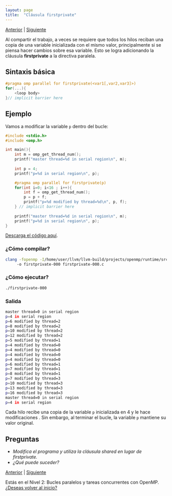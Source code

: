 ```yaml
---
layout: page
title:  "Cláusula firstprivate"
---
```

[Anterior](parallel-for-000.html) | [Siguiente](lastprivate-000.html)

Al compartir el trabajo, a veces se requiere que todos los hilos reciban una copia de una variable inicializada con el mismo valor, principalmente si se piensa hacer cambios sobre esa variable. Esto se logra adicionando la cláusula **firstprivate** a la directiva paralela. 

## Sintaxis básica
```c
#pragma omp parallel for firstprivate(<var1[,var2,var3]>)
for(...){
    <loop body>
}// implicit barrier here
``` 
## Ejemplo
Vamos a modificar la variable `p` dentro del bucle:
```c
#include <stdio.h>
#include <omp.h>

int main(){
    int m = omp_get_thread_num();
    printf("master thread=%d in serial region\n", m);
    
    int p = 4;
    printf("p=%d in serial region\n", p);

    #pragma omp parallel for firstprivate(p)
    for(int i=0; i<16 ; i++){
        int f = omp_get_thread_num();
        p = p + f;
        printf("p=%d modified by thread=%d\n", p, f);
    } // implicit barrier here
    
    printf("master thread=%d in serial region\n", m);
    printf("p=%d in serial region\n", p);
}
```
[Descarga el código aquí](../codigo/firstprivate-000.c).

### ¿Cómo compilar?
```bash
clang -fopenmp -I/home/user/llvm/llvm-build/projects/openmp/runtime/src/ 
     -o firstprivate-000 firstprivate-000.c
```
### ¿Cómo ejecutar?
```bash
./firstprivate-000 
```
### Salida
```bash
master thread=0 in serial region
p=4 in serial region
p=6 modified by thread=2
p=8 modified by thread=2
p=10 modified by thread=2
p=12 modified by thread=2
p=5 modified by thread=1
p=4 modified by thread=0
p=4 modified by thread=0
p=4 modified by thread=0
p=4 modified by thread=0
p=6 modified by thread=1
p=7 modified by thread=1
p=8 modified by thread=1
p=7 modified by thread=3
p=10 modified by thread=3
p=13 modified by thread=3
p=16 modified by thread=3
master thread=0 in serial region
p=4 in serial region
```
Cada hilo recibe una copia de la variable `p` inicializada en 4 y le hace modificaciones . Sin embargo, al terminar el bucle, la variable `p` mantiene su valor original.

## Preguntas
* _Modifica el programa y utiliza la cláusula shared en lugar de firstprivate._
* _¿Qué puede suceder?_

[Anterior](parallel-for-000.html) | [Siguiente](lastprivate-000.html)

<div class=coursetitle>Estás en el Nivel 2: Bucles paralelos y tareas concurrentes con OpenMP. <a href="main.html">¿Deseas volver al inicio?</a> </div>